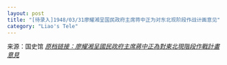 ```yaml
---
layout: post
title: "[待录入]1948/03/31廖耀湘呈国民政府主席蒋中正为对东北现阶段作战计画意见"
category: "Liao's Tele"
---
```

来源：国史馆 [*原档链接：廖耀湘呈國民政府主席蔣中正為對東北現階段作戰計畫意見*](https://ahonline.drnh.gov.tw/index.php?act=Display/image/5885981ucS=S=y#3bJ)